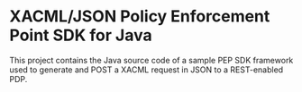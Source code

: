 # XACML/JSON Policy Enforcement Point SDK for Java
This project contains the Java source code of a sample PEP SDK framework used to generate and POST
a XACML request in JSON to a REST-enabled PDP.